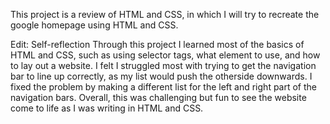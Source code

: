 This project is a review of HTML and CSS, in which I will try to recreate the google homepage using HTML and CSS.

Edit: Self-reflection
Through this project I learned most of the basics of HTML and CSS, such as using selector tags, what element to use, and how to lay out a website.
I felt I struggled most with trying to get the navigation bar to line up correctly, as my list would push the otherside downwards. I fixed the problem
by making a different list for the left and right part of the navigation bars. Overall, this was challenging but fun to see the website come to life
as I was writing in HTML and CSS.  

